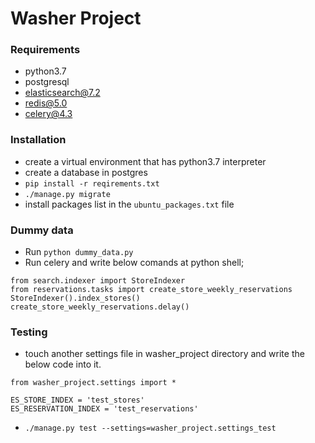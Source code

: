 # Washer Project
### Requirements
- python3.7
- postgresql
- elasticsearch@7.2
- redis@5.0
- celery@4.3
### Installation
- create a virtual environment that has python3.7 interpreter
- create a database in postgres
- `pip install -r reqirements.txt`
- `./manage.py migrate`
- install packages list in the `ubuntu_packages.txt` file
### Dummy data
- Run `python dummy_data.py`
- Run celery and write below comands at python shell; 
```
from search.indexer import StoreIndexer
from reservations.tasks import create_store_weekly_reservations
StoreIndexer().index_stores()
create_store_weekly_reservations.delay()
``` 
### Testing
- touch another settings file in washer_project directory and write the below code into it.
```
from washer_project.settings import *

ES_STORE_INDEX = 'test_stores'
ES_RESERVATION_INDEX = 'test_reservations'
```
- `./manage.py test --settings=washer_project.settings_test`